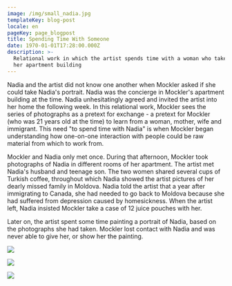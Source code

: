 ```yaml
---
image: /img/small_nadia.jpg
templateKey: blog-post
locale: en
pageKey: page_blogpost
title: Spending Time With Someone
date: 1970-01-01T17:28:00.000Z
description: >-
  Relational work in which the artist spends time with a woman who takes care of
  her apartment building
---
```

Nadia and the artist did not know one another when Mockler asked if she could take Nadia's portrait. Nadia was the concierge in Mockler's apartment building at the time. Nadia unhesitatingly agreed and invited the artist into her home the following week. In this relational work, Mockler sees the series of photographs as a pretext for exchange - a pretext for Mockler (who was 21 years old at the time) to learn from a woman, mother, wife and immigrant. This need "to spend time with Nadia" is when Mockler began understanding how one-on-one interaction with people could be raw material from which to work from. 

Mockler and Nadia only met once. During that afternoon, Mockler took photographs of Nadia in different rooms of her apartment. The artist met Nadia's husband and teenage son. The two women shared several cups of Turkish coffee, throughout which Nadia showed the artist pictures of her dearly missed family in Moldova. Nadia told the artist that a year after immigrating to Canada, she had needed to go back to Moldova because she had suffered from depression caused by homesickness. When the artist left, Nadia insisted Mockler take a case of 12 juice pouches with her. 

Later on, the artist spent some time painting a portrait of Nadia, based on the photographs she had taken. Mockler lost contact with Nadia and was never able to give her, or show her the painting. 

![](/img/img_1812.png)

![](/img/img_1734.jpg)

![](/img/3d-24854_squeezie-apple-strawberry-blueberry_mickey_uk_it.jpg)
